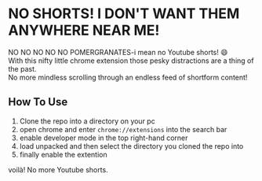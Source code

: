 # NO SHORTS! I DON'T WANT THEM ANYWHERE NEAR ME!
NO NO NO NO NO POMERGRANATES-i mean no Youtube shorts! :smile: \
With this nifty little chrome extension those pesky distractions are a thing of the past. \
No more mindless scrolling through an endless feed of shortform content!

## How To Use
1. Clone the repo into a directory on your pc
2. open chrome and enter `chrome://extensions` into the search bar
3. enable developer mode in the top right-hand corner
4. load unpacked and then select the directory you cloned the repo into
5. finally enable the extention

voilà! No more Youtube shorts. 



